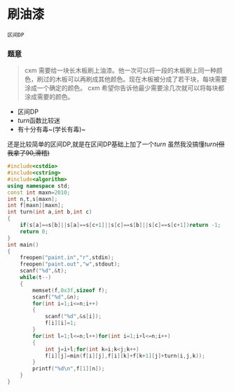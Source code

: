 # 刷油漆

`区间DP`

### 题意
> cxm 需要给一块长木板刷上油漆。他一次可以将一段的木板刷上同一种颜色，刷过的木板可以再刷成其他颜色。现在木板被分成了若干块，每块需要涂成一个确定的颜色。 cxm 希望你告诉他最少需要涂几次就可以将每块都涂成需要的颜色。

- 区间DP
- $turn$函数比较迷
- 有十分有毒~(学长有毒)~

还是比较简单的区间DP,就是在区间DP基础上加了一个$turn$
虽然我没搞懂$turn$~~(但我拿了90,滑稽)~~

```cpp
#include<cstdio>
#include<cstring>
#include<algorithm>
using namespace std;
const int maxn=2010;
int n,t,s[maxn];
int f[maxn][maxn];
int turn(int a,int b,int c)
{
	if(s[a]==s[b]||s[a]==s[c+1]||s[c]==s[b]||s[c]==s[c+1])return -1;
	return 0;
}
int main()
{
	freopen("paint.in","r",stdin);
	freopen("paint.out","w",stdout);
	scanf("%d",&t);
	while(t--)
	{
		memset(f,0x3f,sizeof f);
		scanf("%d",&n);
		for(int i=1;i<=n;i++)
		{
		 	scanf("%d",&s[i]);
		 	f[i][i]=1;
		}
		for(int l=1;l<=n;l++)for(int i=1;i+l<=n;i++)
		{
		 	int j=i+l;for(int k=i;k<j;k++)
		 	f[i][j]=min(f[i][j],f[i][k]+f[k+1][j]+turn(i,j,k));
		}
		printf("%d\n",f[1][n]);
	}
}
```
<!--stackedit_data:
eyJoaXN0b3J5IjpbODkxMjY4MjZdfQ==
-->